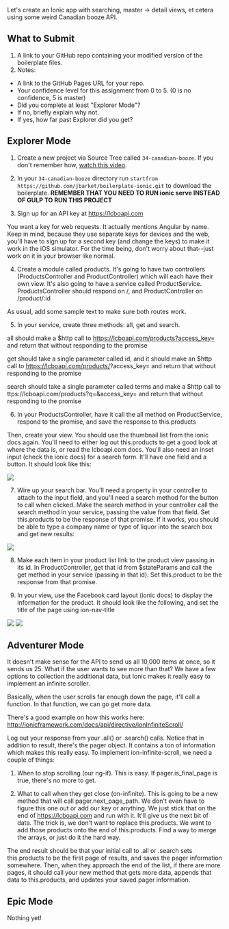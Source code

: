 Let's create an Ionic app with searching, master -> detail views, et cetera using some weird Canadian booze API.

## What to Submit

1. A link to your GitHub repo containing your modified version of the boilerplate files.
2. Notes:
  * A link to the GitHub Pages URL for your repo.
  * Your confidence level for this assignment from 0 to 5. (0 is no confidence, 5 is master)
  * Did you complete at least "Explorer Mode"?
  * If no, briefly explain why not.
  * If yes, how far past Explorer did you get?  

## Explorer Mode

1. Create a new project via Source Tree called `34-canadian-booze`. If you don't remember how, [watch this video](https://www.youtube.com/watch?v=Mp3LYUVKoKU).

2. In your `34-canadian-booze` directory run `startfrom https://github.com/jbarket/boilerplate-ionic.git` to download the boilerplate. **REMEMBER THAT YOU NEED TO RUN ionic serve INSTEAD OF GULP TO RUN THIS PROJECT**

3. Sign up for an API key at https://lcboapi.com

  You want a key for web requests. It actually mentions Angular by name. Keep in mind, because they use separate keys for devices and the web, you'll have to sign up for a second key (and change the keys) to make it work in the iOS simulator. For the time being, don't worry about that--just work on it in your browser like normal.

4. Create a module called products. It's going to have two controllers (ProductsController and ProductController) which will each have their own view. It's also going to have a service called ProductService. ProductsController should respond on /, and ProductController on /product/:id

  As usual, add some sample text to make sure both routes work.

5. In your service, create three methods: all, get and search.

  all should make a $http call to https://lcboapi.com/products?access_key=<your API KEY here> and return that without responding to the promise

  get should take a single parameter called id, and it should make an $http call to https://lcboapi.com/products/<id goes here>?access_key=<your API KEY here> and return that without responding to the promise

  search should take a single parameter called terms and make a $http call to ttps://lcboapi.com/products?q=<term goes here>&access_key=<your API KEY here> and return that without responding to the promise

6. In your ProductsController, have it call the all method on ProductService, respond to the promise, and save the response to this.products

  Then, create your view. You should use the thumbnail list from the ionic docs again. You'll need to either log out this.products to get a good look at where the data is, or read the lcboapi.com docs. You'll also need an inset input (check the ionic docs) for a search form. It'll have one field and a button. It should look like this:

  ![](https://raw.githubusercontent.com/TIY-LR-FEE/assignments/master/34-canadian-booze/list.png)

7. Wire up your search bar. You'll need a property in your controller to attach to the input field, and you'll need a search method for the button to call when clicked. Make the search method in your controller call the search method in your service, passing the value from that field. Set this.products to be the response of that promise. If it works, you should be able to type a company name or type of liquor into the search box and get new results:

  ![](https://raw.githubusercontent.com/TIY-LR-FEE/assignments/master/34-canadian-booze/search.png)

8. Make each item in your product list link to the product view passing in its id. In ProductController, get that id from $stateParams and call the get method in your service (passing in that id). Set this.product to be the response from that promise.

9. In your view, use the Facebook card layout (ionic docs) to display the information for the product. It should look like the following, and set the title of the page using ion-nav-title

  ![](https://raw.githubusercontent.com/TIY-LR-FEE/assignments/master/34-canadian-booze/detail-top.png)
  ![](https://raw.githubusercontent.com/TIY-LR-FEE/assignments/master/34-canadian-booze/detail-bottom.png)


## Adventurer Mode

It doesn't make sense for the API to send us all 10,000 items at once, so it sends us 25. What if the user wants to see more than that? We have a few options to collection the additional data, but Ionic makes it really easy to implement an infinite scroller.

Basically, when the user scrolls far enough down the page, it'll call a function. In that function, we can go get more data.

There's a good example on how this works here: http://ionicframework.com/docs/api/directive/ionInfiniteScroll/

Log out your response from your .all() or .search() calls. Notice that in addition to result, there's the pager object. It contains a ton of information which makes this really easy. To implement ion-infinite-scroll, we need a couple of things:

1. When to stop scrolling (our ng-if). This is easy. If pager.is_final_page is true, there's no more to get.

2. What to call when they get close (on-infinite). This is going to be a new method that will call pager.next_page_path. We don't even have to figure this one out or add our key or anything. We just stick that on the end of https://lcboapi.com and run with it. It'll give us the next bit of data. The trick is, we don't want to replace this.products. We want to add those products onto the end of this.products. Find a way to merge the arrays, or just do it the hard way.

The end result should be that your initial call to .all or .search sets this.products to be the first page of results, and saves the pager information somewhere. Then, when they approach the end of the list, if there are more pages, it should call your new method that gets more data, appends that data to this.products, and updates your saved pager information.

## Epic Mode

Nothing yet!
